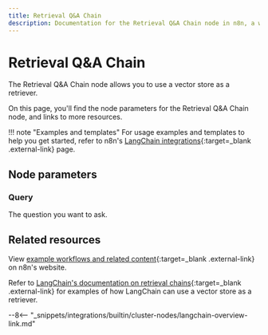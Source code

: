 ```yaml
---
title: Retrieval Q&A Chain
description: Documentation for the Retrieval Q&A Chain node in n8n, a workflow automation platform. Includes details of operations and configuration, and links to examples and credentials information.
---
```


# Retrieval Q&A Chain

The Retrieval Q&A Chain node allows you to use a vector store as a retriever.

On this page, you'll find the node parameters for the Retrieval Q&A Chain node, and links to more resources.

!!! note "Examples and templates"
	For usage examples and templates to help you get started, refer to n8n's [LangChain integrations](https://n8n.io/integrations/qanda-chain-from-retrieved-documents/){:target=_blank .external-link} page.
	
## Node parameters

### Query

The question you want to ask.

## Related resources

View [example workflows and related content](https://n8n.io/integrations/qanda-chain-from-retrieved-documents/){:target=_blank .external-link} on n8n's website.

Refer to [LangChain's documentation on retrieval chains](https://js.langchain.com/docs/modules/chains/popular/vector_db_qa){:target=_blank .external-link} for examples of how LangChain can use a vector store as a retriever.

--8<-- "_snippets/integrations/builtin/cluster-nodes/langchain-overview-link.md"
